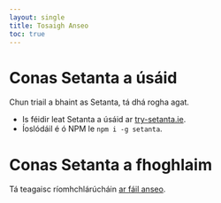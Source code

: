 ```yaml
---
layout: single
title: Tosaigh Anseo
toc: true
---
```


# Conas Setanta a úsáid

Chun triail a bhaint as Setanta, tá dhá rogha agat.

- Is féidir leat Setanta a úsáid ar [try-setanta.ie](https://try-setanta.ie).
- Íoslódáil é ó NPM le `npm i -g setanta`.

# Conas Setanta a fhoghlaim

Tá teagaisc ríomhchlárúcháin [ar fáil anseo](/gaeilge/02-try-setanta).
